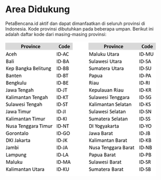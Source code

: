 # Area Didukung

PetaBencana.id aktif dan dapat dimanfaatkan di seluruh provinsi di Indonesia. Kode provinsi dibutuhkan pada beberapa umpan. Berikut ini adalah daftar kode dari masing-masing provinsi:

![](../.gitbook/assets/image%20%281%29.png)

